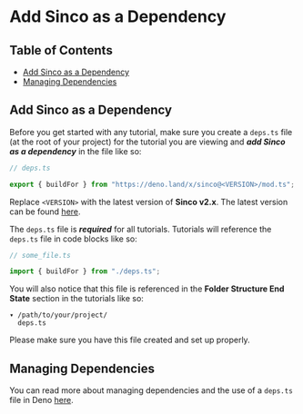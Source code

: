 # Add Sinco as a Dependency

## Table of Contents

- [Add Sinco as a Dependency](#add-sinco-as-a-dependency)
- [Managing Dependencies](#managing-dependencies)

## Add Sinco as a Dependency

Before you get started with any tutorial, make sure you create a `deps.ts` file
(at the root of your project) for the tutorial you are viewing and **_add Sinco
as a dependency_** in the file like so:

```typescript
// deps.ts

export { buildFor } from "https://deno.land/x/sinco@<VERSION>/mod.ts";
```

Replace `<VERSION>` with the latest version of **Sinco v2.x**. The latest
version can be found [here](https://github.com/drashland/sinco/releases/latest?q=v2&expanded=true).

The `deps.ts` file is **_required_** for all tutorials. Tutorials will reference
the `deps.ts` file in code blocks like so:

```typescript
// some_file.ts

import { buildFor } from "./deps.ts";
```

You will also notice that this file is referenced in the **Folder Structure End
State** section in the tutorials like so:

```text
▾ /path/to/your/project/
  deps.ts
```

Please make sure you have this file created and set up properly.

## Managing Dependencies

You can read more about managing dependencies and the use of a `deps.ts` file in
Deno [here](https://deno.land/manual/examples/manage_dependencies).
